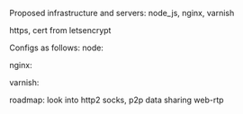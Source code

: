 Proposed infrastructure and servers:
node_js, nginx, varnish

https, cert from letsencrypt



Configs as follows:
node:

nginx:

varnish:


roadmap:
look into http2
socks, p2p data sharing web-rtp
